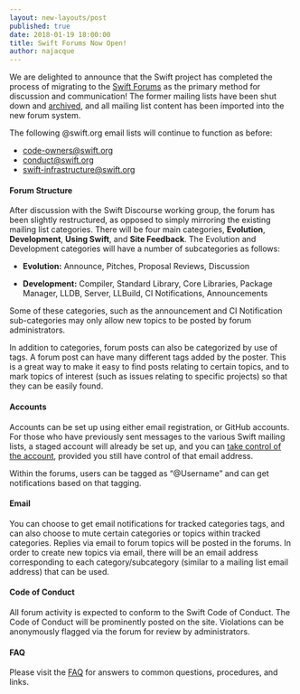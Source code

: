 ```yaml
---
layout: new-layouts/post
published: true
date: 2018-01-19 18:00:00
title: Swift Forums Now Open!
author: najacque
---
```


We are delighted to announce that the Swift project has completed the process of migrating to the [Swift Forums](https://forums.swift.org) as the primary method for discussion and communication!  The former mailing lists have been shut down and [archived](https://lists.swift.org/pipermail/), and all mailing list content has been imported into the new forum system.

The following @swift.org email lists will continue to function as before:

 * [code-owners@swift.org](mailto:code-owners@swift.org)
 * [conduct@swift.org](mailto:conduct@swift.org)
 * [swift-infrastructure@swift.org](mailto:swift-infrastructure@swift.org)

#### Forum Structure
After discussion with the Swift Discourse working group, the forum has been slightly restructured, as opposed to simply mirroring the existing mailing list categories.  There will be four main categories, **Evolution**, **Development**, **Using Swift**, and **Site Feedback**.  The Evolution and Development categories will have a number of subcategories as follows:

* **Evolution:** Announce, Pitches, Proposal Reviews, Discussion

* **Development:** Compiler, Standard Library, Core Libraries, Package Manager, LLDB, Server, LLBuild, CI Notifications, Announcements

Some of these categories, such as the announcement and CI Notification sub-categories may only allow new topics to be posted by forum administrators.

In addition to categories, forum posts can also be categorized by use of tags.  A forum post can have many different tags added by the poster.  This is a great way to make it easy to find posts relating to certain topics, and to mark topics of interest (such as issues relating to specific projects) so that they can be easily found.

#### Accounts
Accounts can be set up using either email registration, or GitHub accounts.  For those who have previously sent messages to the various Swift mailing lists, a staged account will already be set up, and you can [take control of the account](https://forums.swift.org/faq), provided you still have control of that email address.

Within the forums, users can be tagged as “@Username” and can get notifications based on that tagging.

#### Email
You can choose to get email notifications for tracked categories tags, and can also choose to mute certain categories or topics within tracked categories.  Replies via email to forum topics will be posted in the forums.  In order to create new topics via email, there will be an email address corresponding to each category/subcategory (similar to a mailing list email address) that can be used.

#### Code of Conduct
All forum activity is expected to conform to the Swift Code of Conduct.  The Code of Conduct will be prominently posted on the site. Violations can be anonymously flagged via the forum for review by administrators.

#### FAQ
Please visit the [FAQ](https://forums.swift.org/faq) for  answers to common questions, procedures, and links.






